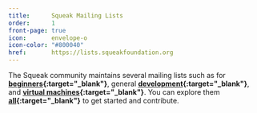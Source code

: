```yaml
---
title:      Squeak Mailing Lists
order:      1
front-page: true
icon:       envelope-o
icon-color: "#800040"
href:       https://lists.squeakfoundation.org
---
```

The Squeak community maintains several mailing lists such as for 
**[beginners]{:target="_blank"}**, general **[development]{:target="_blank"}**,
and **[virtual machines]{:target="_blank"}**. You can explore them **[all][mailman]{:target="_blank"}** to get started and contribute.

[beginners]:        https://lists.squeakfoundation.org/archives/list/beginners@lists.squeakfoundation.org/
[development]:      https://lists.squeakfoundation.org/archives/list/squeak-dev@lists.squeakfoundation.org/
[virtual machines]: https://lists.squeakfoundation.org/archives/list/vm-dev@lists.squeakfoundation.org/
[mailman]:          https://lists.squeakfoundation.org
